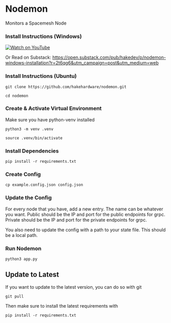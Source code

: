 # Nodemon
Monitors a Spacemesh Node

### Install Instructions (Windows)
[![Watch on YouTube](https://img.youtube.com/vi/D2zGGUIPrOo/0.jpg)](https://www.youtube.com/watch?v=D2zGGUIPrOo)

Or Read on Substack: https://open.substack.com/pub/hakedev/p/nodemon-windows-installation?r=2t6qg6&utm_campaign=post&utm_medium=web

### Install Instructions (Ubuntu)

```
git clone https://github.com/hakehardware/nodemon.git
```

```
cd nodemon
```

### Create & Activate Virtual Environment
Make sure you have python-venv installed

```
python3 -m venv .venv
```

```
source .venv/bin/activate
```

### Install Dependencies
```
pip install -r requirements.txt
```

### Create Config
```
cp example.config.json config.json
```

### Update the Config
For every node that you have, add a new entry. The name can be whatever you want. Public should be the IP and port for the public endpoints for grpc. Private should be the IP and port for the private endpoints for grpc.

You also need to update the config with a path to your state file. This should be a local path. 

### Run Nodemon
```
python3 app.py
```
## Update to Latest
If you want to update to the latest version, you can do so with git
```
git pull
```

Then make sure to install the latest requirements with 
```
pip install -r requirements.txt
```

